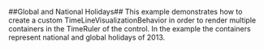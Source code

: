 ##Global and National Holidays##
This example demonstrates how to create a custom TimeLineVisualizationBehavior in order to render multiple containers in the TimeRuler of the control. In the example the containers represent national and global holidays of 2013.